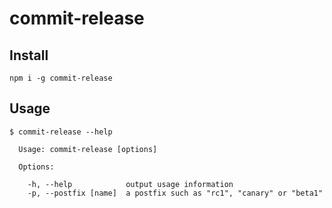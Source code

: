 # commit-release

## Install

```shell
npm i -g commit-release
```

## Usage

```shell
$ commit-release --help

  Usage: commit-release [options]

  Options:

    -h, --help            output usage information
    -p, --postfix [name]  a postfix such as "rc1", "canary" or "beta1"
```
